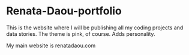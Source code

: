 # Renata-Daou-portfolio
This is the website where I will be publishing all my coding projects and data stories.
The theme is pink, of course. Adds personality.

My main website is renatadaou.com 
